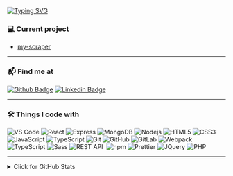 [![Typing SVG](https://readme-typing-svg.herokuapp.com?font=Fira+Code&size=75&duration=1500&pause=600&color=0CE82B&background=000000EE&center=true&vCenter=true&multiline=true&width=1920&height=384&lines=Hey!;My+name+is+Justin;I'm+a+Web+Developer)](https://git.io/typing-svg)

### 💻 Current project
- [my-scraper](https://github.com/mountainhokie/my-scraper)

<hr />

### 📬 Find me at
[![Github Badge](http://img.shields.io/badge/-Github-black?style=flat-square&logo=github&link=https://github.com/mountainhokie/)](https://github.com/mountahokie/) 
[![Linkedin Badge](https://img.shields.io/badge/-LinkedIn-blue?style=flat-square&logo=Linkedin&logoColor=white&link=https://www.linkedin.com/in/justin-brooks-a1046119/)](https://www.linkedin.com/in/justin-brooks-a1046119/)

<hr />

### 🛠 Things I code with
![VS Code](https://img.shields.io/badge/-VS%20Code-007ACC?style=flat-square&logo=visual-studio-code)
![React](https://img.shields.io/badge/-React-45b8d8?style=flat-square&logo=react&logoColor=white)
![Express](https://img.shields.io/badge/-express-000000?style=flat-square&logo=express&logoColor=white)
![MongoDB](https://img.shields.io/badge/-MongoDB-13aa52?style=flat-square&logo=mongodb&logoColor=white)
![Nodejs](https://img.shields.io/badge/-Nodejs-43853d?style=flat-square&logo=Node.js&logoColor=white)
![HTML5](https://img.shields.io/badge/-HTML5-E34F26?style=flat-square&logo=html5&logoColor=white)
![CSS3](https://img.shields.io/badge/-CSS3-1572B6?style=flat-square&logo=CSS3&logoColor=white)
![JavaScript](https://img.shields.io/badge/JAVASCRIPT-323330.svg?&style=flat&logo=javascript&logoColor=%23F7DF1E)
![TypeScript](https://img.shields.io/badge/TYPESCRIPT-%23007ACC.svg?&style=flat&logo=typescript&logoColor=white)
![Git](https://img.shields.io/badge/-Git-black?style=flat-square&logo=git)
![GitHub](https://img.shields.io/badge/-GitHub-181717?style=flat-square&logo=github)
![GitLab](https://img.shields.io/badge/-GitLab-FCA121?style=flat-square&logo=gitlab)
![Webpack](https://img.shields.io/badge/-Webpack-8DD6F9?style=flat-square&logo=webpack&logoColor=white)
![TypeScript](https://img.shields.io/badge/-TypeScript-007ACC?style=flat-square&logo=typescript&logoColor=white)
![Sass](https://img.shields.io/badge/-Sass-CC6699?style=flat-square&logo=sass&logoColor=white)
![REST API](https://img.shields.io/badge/REST-02569B.svg?&style=flat&logo=rest&logoColor=white)&nbsp;
![npm](https://img.shields.io/badge/-NPM-CB3837?style=flat-square&logo=npm&logoColor=white)
![Prettier](https://img.shields.io/badge/-Prettier-F7B93E?style=flat-square&logo=prettier&logoColor=white)
![JQuery](https://img.shields.io/badge/JQUERY-0769AD.svg?&style=flat&logo=jquery&logoColor=white)
![PHP](https://img.shields.io/badge/PHP-777BB4.svg?&style=flat&logo=php&logoColor=white)

<hr />

<details>
<summary>Click for GitHub Stats</summary>
<p align="center">
    <img alt = "GitHub Stats" src="https://github-readme-stats.vercel.app/api?username=mountainhokie&show_icons=true&hide=issues&icon_color=000000&hide_border=true&title_color=5391FE&text_color=555">
    <br>
    <img alt = "Top Language" src="https://github-readme-stats.vercel.app/api/top-langs/?username=mountainhokie&hide=html,&hide_border=true&title_color=5391FE&text_color=555"
</p>
</details>

<!--
**mountainhokie/mountainhokie** is a ✨ _special_ ✨ repository because its `README.md` (this file) appears on your GitHub profile.

Here are some ideas to get you started:

- 🔭 I’m currently working on ...
- 🌱 I’m currently learning ...
- 👯 I’m looking to collaborate on ...
- 🤔 I’m looking for help with ...
- 💬 Ask me about ...
- 📫 How to reach me: ...
- 😄 Pronouns: ...
- ⚡ Fun fact: ...
-->
